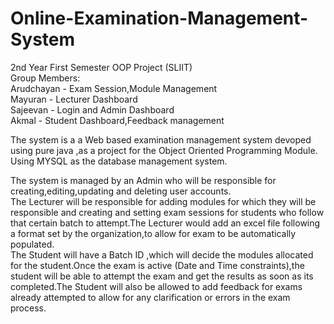 # Online-Examination-Management-System
2nd Year First Semester OOP Project (SLIIT) <br>
Group Members: <br>
  Arudchayan - Exam Session,Module Management<br>
  Mayuran - Lecturer Dashboard<br>
  Sajeevan - Login and Admin Dashboard <br>
  Akmal - Student Dashboard,Feedback management<br>
  
  The system is a a Web based examination management system devoped using pure java ,as a project for the Object Oriented Programming Module.
  Using MYSQL as the database management system.<br>
  
  The system is managed by an Admin who will be responsible for creating,editing,updating and deleting user accounts.<br>
  The Lecturer will be responsible for adding modules for which they will be responsible and creating and setting exam sessions for students who follow that certain       batch to attempt.The Lecturer would add an excel file following a format set by the organization,to allow for exam to be automatically populated.<br>
  The Student will have a Batch ID ,which will decide the modules allocated for the student.Once the exam is active (Date and Time constraints),the student will be able   to attempt the exam and get the results as soon as its completed.The Student will also be allowed to add feedback for exams already attempted to allow for any           clarification or errors in the exam process.<br>
